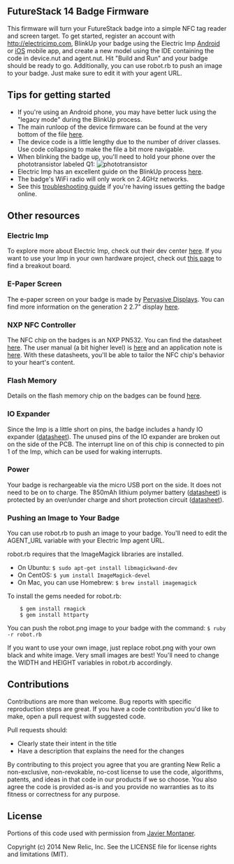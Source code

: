 ## FutureStack 14 Badge Firmware

This firmware will turn your FutureStack badge into a simple NFC tag reader and screen target.  To get started, register an account with http://electricimp.com, BlinkUp your badge using the Electric Imp [Android](https://play.google.com/store/apps/details?id=com.electricimp.electricimp) or [iOS](https://itunes.apple.com/lb/app/electric-imp/id547133856?mt=8) mobile app, and create a new model using the IDE containing the code in device.nut and agent.nut.  Hit "Build and Run" and your badge should be ready to go.  Additionally, you can use robot.rb to push an image to your badge.  Just make sure to edit it with your agent URL.

## Tips for getting started
* If you're using an Android phone, you may have better luck using the "legacy mode" during the BlinkUp process.
* The main runloop of the device firmware can be found at the very bottom of the file [here](https://github.com/newrelic/futurestack14_badge/blob/master/device.nut#L1814-L1825).
* The device code is a little lengthy due to the number of driver classes.  Use code collapsing to make the file a bit more navigable.
* When blinking the badge up, you'll need to hold your phone over the phototransistor labeled Q1: 
![phototransistor](https://www.evernote.com/shard/s203/sh/13c3f963-e924-422f-8d1d-96544596ed10/a80d69b1926e2dc751f863632668acdf/res/b600769f-ac7c-41df-9290-1ae1359aec00/skitch.png?resizeSmall&width=832)
* Electric Imp has an excellent guide on the BlinkUp process [here](https://electricimp.com/docs/gettingstarted/1-blinkup/).
* The badge's WiFi radio will only work on 2.4GHz networks.
* See this [troubleshooting guide](https://electricimp.com/docs/troubleshooting/blinkup/) if you're having issues getting the badge online.

## Other resources
### Electric Imp
To explore more about Electric Imp, check out their dev center [here](https://electricimp.com/docs).  If you want to use your Imp in your own hardware project, check out [this page](https://electricimp.com/docs/gettingstarted/devkits) to find a breakout board.

### E-Paper Screen
The e-paper screen on your badge is made by [Pervasive Displays](http://www.pervasivedisplays.com).  You can find more information on the generation 2 2.7" display [here](http://repaper.org).

### NXP NFC Controller
The NFC chip on the badges is an NXP PN532.  You can find the datasheet [here]( http://www.adafruit.com/datasheets/pn532longds.pdf).  The user manual (a bit higher level) is [here]( http://www.adafruit.com/datasheets/pn532um.pdf) and an application note is [here]( http://www.adafruit.com/datasheets/PN532C106_Application%20Note_v1.2.pdf).  With these datasheets, you'll be able to tailor the NFC chip's behavior to your heart's content.

### Flash Memory
Details on the flash memory chip on the badges can be found [here](http://www.macronix.com/Lists/Datasheet/Attachments/1610/MX25L8006E,%203V,%208Mb,%20v1.4.pdf).

### IO Expander
Since the Imp is a little short on pins, the badge includes a handy IO expander ([datasheet](http://www.semtech.com/images/datasheet/sx150x_456.pdf)).  The unused pins of the IO expander are broken out on the side of the PCB.  The interrupt line on of this chip is connected to pin 1 of the Imp, which can be used for waking interrupts.

### Power
Your badge is rechargeable via the micro USB port on the side.  It does not need to be on to charge.  The 850mAh lithium polymer battery ([datasheet](https://www.sparkfun.com/datasheets/Batteries/063048%20Li-polymer.pdf)) is protected by an over/under charge and short protection circuit ([datasheet](http://dlnmh9ip6v2uc.cloudfront.net/datasheets/Prototyping/BatteryProtection.pdf)).

### Pushing an Image to Your Badge
You can use robot.rb to push an image to your badge. You'll need to edit the AGENT_URL variable with your Electric Imp agent URL.

robot.rb requires that the ImageMagick libraries are installed.
* On Ubuntu: `$ sudo apt-get install libmagickwand-dev`
* On CentOS: `$ yum install ImageMagick-devel`
* On Mac, you can use Homebrew: `$ brew install imagemagick`

To install the gems needed for robot.rb:
```
    $ gem install rmagick
    $ gem install httparty
```    
You can push the robot.png image to your badge with the command: `$ ruby -r robot.rb`

If you want to use your own image, just replace robot.png with your own black and white image. Very small images are best! You'll need to change the WIDTH and HEIGHT variables in robot.rb accordingly.

## Contributions
Contributions are more than welcome. Bug reports with specific reproduction
steps are great. If you have a code contribution you'd like to make, open a
pull request with suggested code.

Pull requests should:

 * Clearly state their intent in the title
 * Have a description that explains the need for the changes

By contributing to this project you agree that you are granting New Relic a
non-exclusive, non-revokable, no-cost license to use the code, algorithms,
patents, and ideas in that code in our products if we so choose. You also agree
the code is provided as-is and you provide no warranties as to its fitness or
correctness for any purpose.

## License
Portions of this code used with permission from [Javier Montaner](https://github.com/jmgjmg/eImpNFC).

Copyright (c) 2014 New Relic, Inc. See the LICENSE file for license rights and limitations (MIT).

